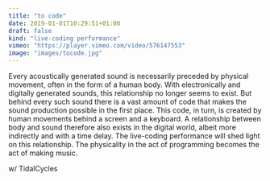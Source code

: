 ```yaml
---
title: "to code"
date: 2019-01-01T10:29:51+01:00
draft: false
kind: "live-coding performance"
vimeo: "https://player.vimeo.com/video/576147553"
image: "images/tocode.jpg"
---
```


Every acoustically generated sound is necessarily preceded by physical movement, often in the form of a human body. With electronically and digitally generated sounds, this relationship no longer seems to exist. But behind every such sound there is a vast amount of code that makes the sound production possible in the first place. This code, in turn, is created by human movements behind a screen and a keyboard. A relationship between body and sound therefore also exists in the digital world, albeit more indirectly and with a time delay. The live-coding performance will shed light on this relationship. The physicality in the act of programming becomes the act of making music. 

w/ TidalCycles

